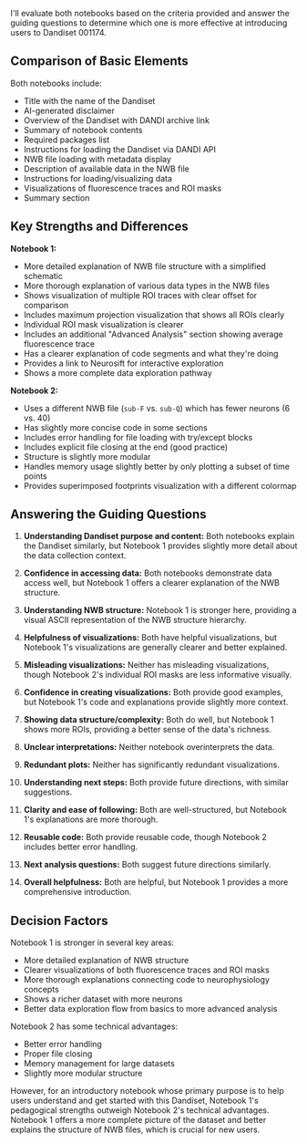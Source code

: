 I'll evaluate both notebooks based on the criteria provided and answer the guiding questions to determine which one is more effective at introducing users to Dandiset 001174.

## Comparison of Basic Elements

Both notebooks include:
- Title with the name of the Dandiset
- AI-generated disclaimer
- Overview of the Dandiset with DANDI archive link
- Summary of notebook contents
- Required packages list
- Instructions for loading the Dandiset via DANDI API
- NWB file loading with metadata display
- Description of available data in the NWB file
- Instructions for loading/visualizing data
- Visualizations of fluorescence traces and ROI masks
- Summary section

## Key Strengths and Differences

**Notebook 1:**
- More detailed explanation of NWB file structure with a simplified schematic
- More thorough explanation of various data types in the NWB files
- Shows visualization of multiple ROI traces with clear offset for comparison
- Includes maximum projection visualization that shows all ROIs clearly
- Individual ROI mask visualization is clearer
- Includes an additional "Advanced Analysis" section showing average fluorescence trace
- Has a clearer explanation of code segments and what they're doing
- Provides a link to Neurosift for interactive exploration
- Shows a more complete data exploration pathway

**Notebook 2:**
- Uses a different NWB file (`sub-F` vs. `sub-Q`) which has fewer neurons (6 vs. 40)
- Has slightly more concise code in some sections
- Includes error handling for file loading with try/except blocks
- Includes explicit file closing at the end (good practice)
- Structure is slightly more modular
- Handles memory usage slightly better by only plotting a subset of time points
- Provides superimposed footprints visualization with a different colormap

## Answering the Guiding Questions

1. **Understanding Dandiset purpose and content:**
   Both notebooks explain the Dandiset similarly, but Notebook 1 provides slightly more detail about the data collection context.

2. **Confidence in accessing data:**
   Both notebooks demonstrate data access well, but Notebook 1 offers a clearer explanation of the NWB structure.

3. **Understanding NWB structure:**
   Notebook 1 is stronger here, providing a visual ASCII representation of the NWB structure hierarchy.

4. **Helpfulness of visualizations:**
   Both have helpful visualizations, but Notebook 1's visualizations are generally clearer and better explained.

5. **Misleading visualizations:**
   Neither has misleading visualizations, though Notebook 2's individual ROI masks are less informative visually.

6. **Confidence in creating visualizations:**
   Both provide good examples, but Notebook 1's code and explanations provide slightly more context.

7. **Showing data structure/complexity:**
   Both do well, but Notebook 1 shows more ROIs, providing a better sense of the data's richness.

8. **Unclear interpretations:**
   Neither notebook overinterprets the data.

9. **Redundant plots:**
   Neither has significantly redundant visualizations.

10. **Understanding next steps:**
    Both provide future directions, with similar suggestions.

11. **Clarity and ease of following:**
    Both are well-structured, but Notebook 1's explanations are more thorough.

12. **Reusable code:**
    Both provide reusable code, though Notebook 2 includes better error handling.

13. **Next analysis questions:**
    Both suggest future directions similarly.

14. **Overall helpfulness:**
    Both are helpful, but Notebook 1 provides a more comprehensive introduction.

## Decision Factors

Notebook 1 is stronger in several key areas:
- More detailed explanation of NWB structure
- Clearer visualizations of both fluorescence traces and ROI masks
- More thorough explanations connecting code to neurophysiology concepts
- Shows a richer dataset with more neurons
- Better data exploration flow from basics to more advanced analysis

Notebook 2 has some technical advantages:
- Better error handling
- Proper file closing
- Memory management for large datasets
- Slightly more modular structure

However, for an introductory notebook whose primary purpose is to help users understand and get started with this Dandiset, Notebook 1's pedagogical strengths outweigh Notebook 2's technical advantages. Notebook 1 offers a more complete picture of the dataset and better explains the structure of NWB files, which is crucial for new users.